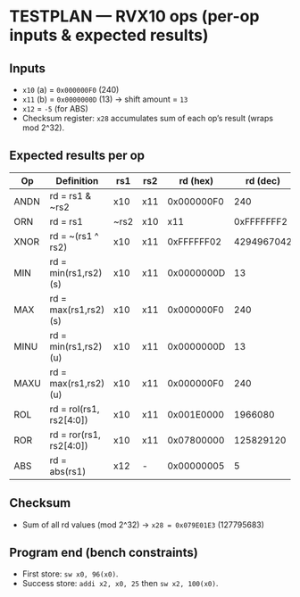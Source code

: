 # TESTPLAN — RVX10 ops (per-op inputs & expected results)

## Inputs
- `x10` (a) = `0x000000F0` (240)
- `x11` (b) = `0x0000000D` (13) → shift amount = `13`
- `x12`      = `-5` (for ABS)
- Checksum register: `x28` accumulates sum of each op’s result (wraps mod 2^32).

## Expected results per op

| Op   | Definition                    | rs1 | rs2    | rd (hex)  | rd (dec) |
|------|-------------------------------|-----|--------|-----------|----------|
| ANDN | rd = rs1 & ~rs2 | x10 | x11 | 0x000000F0 | 240 |
| ORN | rd = rs1 | ~rs2 | x10 | x11 | 0xFFFFFFF2 | 4294967282 |
| XNOR | rd = ~(rs1 ^ rs2) | x10 | x11 | 0xFFFFFF02 | 4294967042 |
| MIN | rd = min(rs1,rs2) (s) | x10 | x11 | 0x0000000D | 13 |
| MAX | rd = max(rs1,rs2) (s) | x10 | x11 | 0x000000F0 | 240 |
| MINU | rd = min(rs1,rs2) (u) | x10 | x11 | 0x0000000D | 13 |
| MAXU | rd = max(rs1,rs2) (u) | x10 | x11 | 0x000000F0 | 240 |
| ROL | rd = rol(rs1, rs2[4:0]) | x10 | x11 | 0x001E0000 | 1966080 |
| ROR | rd = ror(rs1, rs2[4:0]) | x10 | x11 | 0x07800000 | 125829120 |
| ABS | rd = abs(rs1) | x12 | - | 0x00000005 | 5 |

## Checksum
- Sum of all rd values (mod 2^32) → `x28 = 0x079E01E3` (127795683)

## Program end (bench constraints)
- First store: `sw x0, 96(x0)`.
- Success store: `addi x2, x0, 25` then `sw x2, 100(x0)`.
